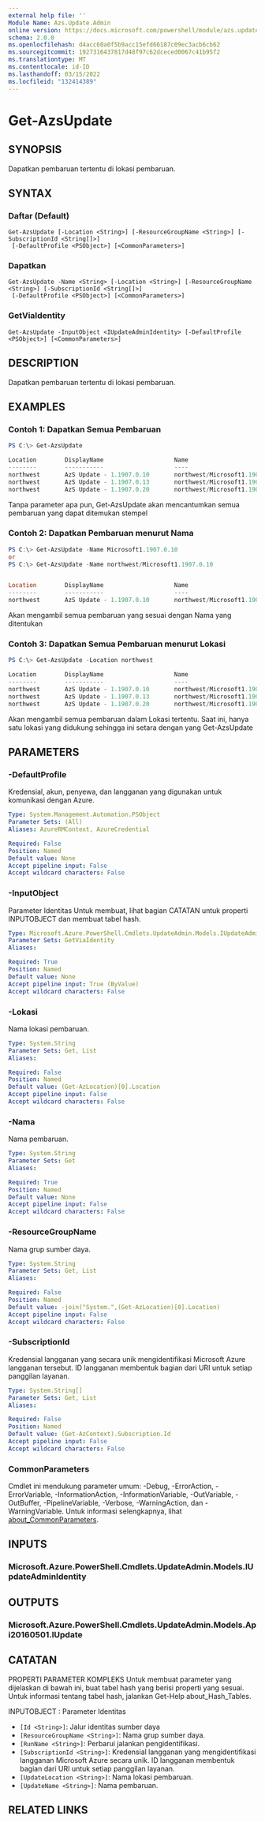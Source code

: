 ```yaml
---
external help file: ''
Module Name: Azs.Update.Admin
online version: https://docs.microsoft.com/powershell/module/azs.update.admin/get-azsupdate
schema: 2.0.0
ms.openlocfilehash: d4acc60a0f5b9acc15efd66187c09ec3acb6cb62
ms.sourcegitcommit: 1927316437817d48f97c62dceced0067c41b95f2
ms.translationtype: MT
ms.contentlocale: id-ID
ms.lasthandoff: 03/15/2022
ms.locfileid: "132414389"
---
```

# Get-AzsUpdate

## SYNOPSIS
Dapatkan pembaruan tertentu di lokasi pembaruan.

## SYNTAX

### Daftar (Default)
```
Get-AzsUpdate [-Location <String>] [-ResourceGroupName <String>] [-SubscriptionId <String[]>]
 [-DefaultProfile <PSObject>] [<CommonParameters>]
```

### Dapatkan
```
Get-AzsUpdate -Name <String> [-Location <String>] [-ResourceGroupName <String>] [-SubscriptionId <String[]>]
 [-DefaultProfile <PSObject>] [<CommonParameters>]
```

### GetViaIdentity
```
Get-AzsUpdate -InputObject <IUpdateAdminIdentity> [-DefaultProfile <PSObject>] [<CommonParameters>]
```

## DESCRIPTION
Dapatkan pembaruan tertentu di lokasi pembaruan.

## EXAMPLES

### Contoh 1: Dapatkan Semua Pembaruan
```powershell
PS C:\> Get-AzsUpdate

Location        DisplayName                    Name                                     State                Publisher
--------        -----------                    ----                                     -----                ---------
northwest       AzS Update - 1.1907.0.10       northwest/Microsoft1.1907.0.10           Installed            Microsoft
northwest       AzS Update - 1.1907.0.13       northwest/Microsoft1.1907.0.13           Installed            Microsoft
northwest       AzS Update - 1.1907.0.20       northwest/Microsoft1.1907.0.20           Installed            Microsoft
```

Tanpa parameter apa pun, Get-AzsUpdate akan mencantumkan semua pembaruan yang dapat ditemukan stempel

### Contoh 2: Dapatkan Pembaruan menurut Nama
```powershell
PS C:\> Get-AzsUpdate -Name Microsoft1.1907.0.10
or
PS C:\> Get-AzsUpdate -Name northwest/Microsoft1.1907.0.10


Location        DisplayName                    Name                                     State                Publisher
--------        -----------                    ----                                     -----                ---------
northwest       AzS Update - 1.1907.0.10       northwest/Microsoft1.1907.0.10           Installed            Microsoft
```

Akan mengambil semua pembaruan yang sesuai dengan Nama yang ditentukan

### Contoh 3: Dapatkan Semua Pembaruan menurut Lokasi
```powershell
PS C:\> Get-AzsUpdate -Location northwest

Location        DisplayName                    Name                                     State                Publisher
--------        -----------                    ----                                     -----                ---------
northwest       AzS Update - 1.1907.0.10       northwest/Microsoft1.1907.0.10           Installed            Microsoft
northwest       AzS Update - 1.1907.0.13       northwest/Microsoft1.1907.0.13           Installed            Microsoft
northwest       AzS Update - 1.1907.0.20       northwest/Microsoft1.1907.0.20           Installed            Microsoft
```

Akan mengambil semua pembaruan dalam Lokasi tertentu.
Saat ini, hanya satu lokasi yang didukung sehingga ini setara dengan yang Get-AzsUpdate

## PARAMETERS

### -DefaultProfile
Kredensial, akun, penyewa, dan langganan yang digunakan untuk komunikasi dengan Azure.

```yaml
Type: System.Management.Automation.PSObject
Parameter Sets: (All)
Aliases: AzureRMContext, AzureCredential

Required: False
Position: Named
Default value: None
Accept pipeline input: False
Accept wildcard characters: False

```

### -InputObject
Parameter Identitas Untuk membuat, lihat bagian CATATAN untuk properti INPUTOBJECT dan membuat tabel hash.

```yaml
Type: Microsoft.Azure.PowerShell.Cmdlets.UpdateAdmin.Models.IUpdateAdminIdentity
Parameter Sets: GetViaIdentity
Aliases:

Required: True
Position: Named
Default value: None
Accept pipeline input: True (ByValue)
Accept wildcard characters: False

```

### -Lokasi
Nama lokasi pembaruan.

```yaml
Type: System.String
Parameter Sets: Get, List
Aliases:

Required: False
Position: Named
Default value: (Get-AzLocation)[0].Location
Accept pipeline input: False
Accept wildcard characters: False

```

### -Nama
Nama pembaruan.

```yaml
Type: System.String
Parameter Sets: Get
Aliases:

Required: True
Position: Named
Default value: None
Accept pipeline input: False
Accept wildcard characters: False

```

### -ResourceGroupName
Nama grup sumber daya.

```yaml
Type: System.String
Parameter Sets: Get, List
Aliases:

Required: False
Position: Named
Default value: -join("System.",(Get-AzLocation)[0].Location)
Accept pipeline input: False
Accept wildcard characters: False

```

### -SubscriptionId
Kredensial langganan yang secara unik mengidentifikasi Microsoft Azure langganan tersebut.
ID langganan membentuk bagian dari URI untuk setiap panggilan layanan.

```yaml
Type: System.String[]
Parameter Sets: Get, List
Aliases:

Required: False
Position: Named
Default value: (Get-AzContext).Subscription.Id
Accept pipeline input: False
Accept wildcard characters: False

```

### CommonParameters
Cmdlet ini mendukung parameter umum: -Debug, -ErrorAction, -ErrorVariable, -InformationAction, -InformationVariable, -OutVariable, -OutBuffer, -PipelineVariable, -Verbose, -WarningAction, dan -WarningVariable. Untuk informasi selengkapnya, lihat [about_CommonParameters](http://go.microsoft.com/fwlink/?LinkID=113216).

## INPUTS

### Microsoft.Azure.PowerShell.Cmdlets.UpdateAdmin.Models.IUpdateAdminIdentity

## OUTPUTS

### Microsoft.Azure.PowerShell.Cmdlets.UpdateAdmin.Models.Api20160501.IUpdate



## CATATAN

PROPERTI PARAMETER KOMPLEKS Untuk membuat parameter yang dijelaskan di bawah ini, buat tabel hash yang berisi properti yang sesuai. Untuk informasi tentang tabel hash, jalankan Get-Help about_Hash_Tables.

INPUTOBJECT <IUpdateAdminIdentity>: Parameter Identitas
  - `[Id <String>]`: Jalur identitas sumber daya
  - `[ResourceGroupName <String>]`: Nama grup sumber daya.
  - `[RunName <String>]`: Perbarui jalankan pengidentifikasi.
  - `[SubscriptionId <String>]`: Kredensial langganan yang mengidentifikasi langganan Microsoft Azure secara unik.  ID langganan membentuk bagian dari URI untuk setiap panggilan layanan.
  - `[UpdateLocation <String>]`: Nama lokasi pembaruan.
  - `[UpdateName <String>]`: Nama pembaruan.

## RELATED LINKS

